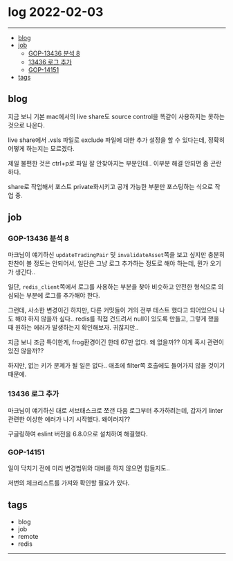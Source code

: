 # log 2022-02-03

---

- [blog](#blog)
- [job](#job)
  - [GOP-13436 분석 8](#gop-13436-분석-8)
  - [13436 로그 추가](#13436-로그-추가)
  - [GOP-14151](#gop-14151)
- [tags](#tags)

## blog

지금 보니 기본 mac에서의 live share도 source control을 똑같이 사용하지는 못하는 것으로 나온다.

live share에서
.vsls 파일로 exclude 파일에 대한 추가 설정을 할 수 있다는데, 정확히 어떻게 하는지는 모르겠다. 

제일 불편한 것은 ctrl+p로 파일 잘 안찾아지는 부분인데.. 이부분 해결 안되면 좀 곤란하다.

share로 작업해서 포스트 private화시키고 공개 가능한 부분만 포스팅하는 식으로 작업 중.


## job

### GOP-13436 분석 8

마크님이 얘기하신 `updateTradingPair` 및 `invalidateAsset`쪽을 보고 싶지만 충분히 찬찬이 볼 정도는 안되어서, 일단은 그냥 로그 추가하는 정도로 해야 하는데, 뭔가 오기가 생긴다..

일단, `redis_client`쪽에서 로그를 사용하는 부분을 찾아 비슷하고 안전한 형식으로 의심되는 부분에 로그를 추가해야 한다.

그런데, 사소한 변경이긴 하지만, 다른 커밋들이 거의 전부 테스트 했다고 되어있으니 나도 해야 하지 않을까 싶다..
redis를 직접 건드려서 null이 있도록 만들고, 그렇게 했을 때 원하는 에러가 발생하는지 확인해보자.
귀찮지만..

지금 보니 조금 특이한게, frog환경이긴 한데 67만 없다.
왜 없을까??
이게 혹시 관련이 있진 않을까??

하지만, 없는 키가 문제가 될 일은 없다.. 애초에 filter쪽 호출에도 들어가지 않을 것이기 때문에. 

### 13436 로그 추가

마크님이 얘기하신 대로 서브태스크로 쪼갠 다음 로그부터 추가하려는데, 갑자기 linter 관련한 이상한 에러가 나기 시작했다.
왜이러지??

구글링하여 eslint 버전을 6.8.0으로 설치하여 해결했다.


### GOP-14151
일이 닥치기 전에 미리 변경범위와 대비를 하지 않으면 힘들지도..

저번의 체크리스트를 가져와 확인할 필요가 있다.


## tags

- blog
- job
- remote
- redis

---
